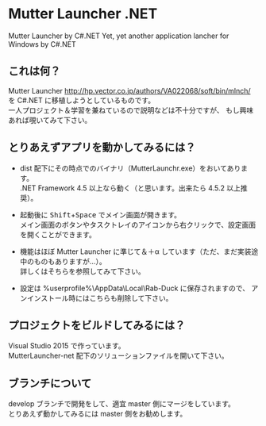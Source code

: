 # Mutter Launcher .NET

Mutter Launcher by C#.NET
Yet, yet another application lancher for Windows by C#.NET

## これは何？

Mutter Launcher <http://hp.vector.co.jp/authors/VA022068/soft/bin/mlnch/>  
を C#.NET に移植しようとしているものです。  
一人プロジェクト＆学習を兼ねているので説明などは不十分ですが、
もし興味あれば覗いてみて下さい。

## とりあえずアプリを動かしてみるには？

- dist 配下にその時点でのバイナリ（MutterLaunchr.exe）をおいてあります。  
.NET Framework 4.5 以上なら動く（と思います。出来たら 4.5.2 以上推奨）。

- 起動後に <kbd>Shift</kbd>+<kbd>Space</kbd> でメイン画面が開きます。  
メイン画面のボタンやタスクトレイのアイコンから右クリックで、設定画面を開くことができます。

- 機能はほぼ Mutter Launcher に準じて＆＋α しています（ただ、まだ実装途中のものもありますが…）。  
詳しくはそちらを参照してみて下さい。

- 設定は %userprofile%\AppData\Local\Rab-Duck に保存されますので、
アンインストール時にはこちらも削除して下さい。

## プロジェクトをビルドしてみるには？

Visual Studio 2015 で作っています。  
MutterLauncher-net 配下のソリューションファイルを開いて下さい。


## ブランチについて
develop ブランチで開発をして、適宜 master 側にマージをしています。  
とりあえず動かしてみるには master 側をお勧めします。
